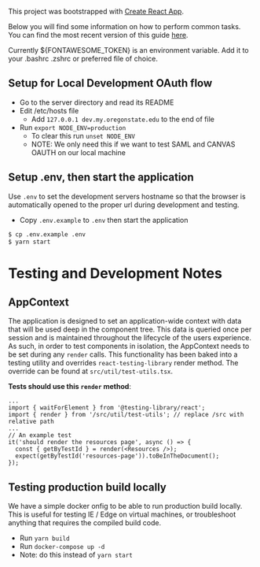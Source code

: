 This project was bootstrapped with [Create React App](https://github.com/facebookincubator/create-react-app).

Below you will find some information on how to perform common tasks.<br>
You can find the most recent version of this guide [here](https://github.com/facebookincubator/create-react-app/blob/master/packages/react-scripts/template/README.md).

Currently \${FONTAWESOME_TOKEN} is an environment variable.
Add it to your .bashrc .zshrc or preferred file of choice.

## Setup for Local Development OAuth flow

- Go to the server directory and read its README
- Edit /etc/hosts file
  - Add `127.0.0.1 dev.my.oregonstate.edu` to the end of file
- Run `export NODE_ENV=production`
  - To clear this run `unset NODE_ENV`
  - NOTE: We only need this if we want to test SAML and CANVAS OAUTH on our local machine

## Setup .env, then start the application

Use `.env` to set the development servers hostname so that the browser is automatically opened to the proper url during development and testing.

- Copy `.env.example` to `.env` then start the application

```sh
$ cp .env.example .env
$ yarn start
```

# Testing and Development Notes

## AppContext

The application is designed to set an application-wide context with data that will be used deep in the component tree. This data is queried once per session and is maintained throughout the lifecycle of the users experience. As such, in order to test components in isolation, the AppContext needs to be set during any `render` calls. This functionality has been baked into a testing utility and overrides `react-testing-library` render method. The override can be found at `src/util/test-utils.tsx`.

**Tests should use this `render` method**:

    ...
    import { waitForElement } from '@testing-library/react';
    import { render } from '/src/util/test-utils'; // replace /src with relative path
    ...
    // An example test
    it('should render the resources page', async () => {
      const { getByTestId } = render(<Resources />);
      expect(getByTestId('resources-page')).toBeInTheDocument();
    });

## Testing production build locally

We have a simple docker onfig to be able to run production build locally. This is useful for testing IE / Edge on virtual machines, or troubleshoot anything that requires the compiled build code.

- Run `yarn build`
- Run `docker-compose up -d`
- Note: do this instead of `yarn start`
